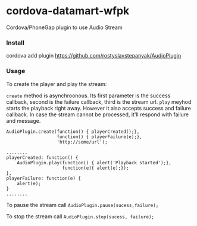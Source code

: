 # cordova-datamart-wfpk
Cordova/PhoneGap plugin to use Audio Stream



### Install
cordova add plugin https://github.com/rostyslavstepanyak/AudioPlugin


### Usage
To create the player and play the stream:

````create```` method is asynchroonous. Its first parameter is the success callback, second is the failure callback, third is the stream url.
````play```` meyhod starts the playback right away. However it also accepts success and failure callback. In case the stream cannot be processed, it'll respond with failure and message.


````
AudioPlugin.create(function() { playerCreated();},
                   function() { playerFailure(e);},
                   'http://some/url');

........
playerCreated: function() {
    AudioPlugin.play(function() { alert('Playback started');},
                     function(e){ alert(e);});
},
playerFailure: function(e) {
    alert(e);
}
........

````

To pause the stream call ````AudioPlugin.pause(sucess,failure);````

To stop the stream call ````AudioPlugin.stop(sucess, failure);````



